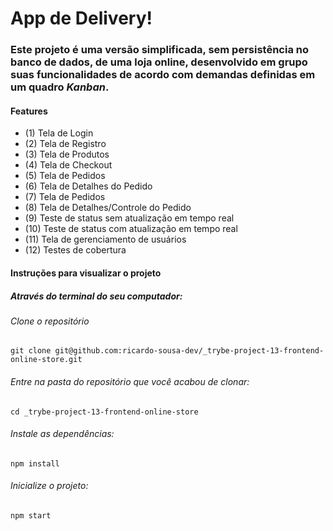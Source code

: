 # App de Delivery!

### Este projeto é uma versão simplificada, sem persistência no banco de dados, de uma **loja online**, desenvolvido em grupo suas funcionalidades de acordo com demandas definidas em um quadro _Kanban_. 

#### Features

  - (1) Tela de Login 
  - (2) Tela de Registro 
  - (3) Tela de Produtos 
  - (4) Tela de Checkout
  - (5) Tela de Pedidos 
  - (6) Tela de Detalhes do Pedido 
  - (7) Tela de Pedidos 
  - (8) Tela de Detalhes/Controle do Pedido 
  - (9) Teste de status sem atualização em tempo real 
  - (10) Teste de status com atualização em tempo real 
  - (11) Tela de gerenciamento de usuários
  - (12) Testes de cobertura 


#### Instruções para visualizar o projeto
##### Através do terminal do seu computador:
###### Clone o repositório
`git clone git@github.com:ricardo-sousa-dev/_trybe-project-13-frontend-online-store.git`
###### Entre na pasta do repositório que você acabou de clonar:
`cd _trybe-project-13-frontend-online-store`
###### Instale as dependências:
`npm install`
###### Inicialize o projeto:
`npm start`
